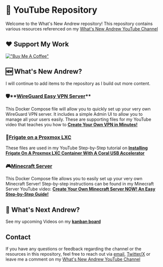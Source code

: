# 🎥 YouTube Repository

Welcome to the What's New Andrew repository! This repository contains various resources referenced on my [What's New Andrew YouTube Channel](https://www.youtube.com/channel/UCdIpxAnBnQa9ORpyMqwcYDw?sub_confirmation=1)

## ❤️ Support My Work
[!["Buy Me A Coffee"](https://www.buymeacoffee.com/assets/img/custom_images/orange_img.png)](https://buymeacoffee.com/andrewbusbee)

## 🆕 What's New Andrew?
I will continue to add items to the repository as I build out more content.  

### 🛡️**[WireGuard Easy VPN Server](https://github.com/WhatsNewAndrew/YouTube/blob/main/docker-compose/wireguard-easy/compose.yml)**
This Docker Compose file will allow you to quickly set up your very own WireGuard VPN server.  It includes a simple Admin UI to allow you to manage all your users easily.  These are supporting files for my YouTube video that teaches you how to **[Create Your Own VPN in Minutes!](https://youtu.be/T8DaZSA2JG8?si=Xf8NA4QRD0N0iZzu)**

### 🎥**[Frigate on a Proxmox LXC](https://github.com/WhatsNewAndrew/YouTube/tree/main/docker-compose/frigate)**
These files are used in my YouTube Step-by-Step tutorial on **[Installing Frigate On A Proxmox LXC Container With A Coral USB Accelerator](https://youtu.be/zKk9dnAp8FM)**

### 🎮**[Minecraft Server](https://github.com/WhatsNewAndrew/YouTube/blob/main/docker-compose/minecraft/compose.yml)**
This Docker Compose file allows you to easily set up your very own Minecraft Server!  Step-by-step instructions can be found in my Minecraft Server YouTube video: **[Create Your Own Minecraft Server NOW! An Easy Step-by-Step Guide!](https://youtu.be/rMznOxsnHTU)**

## 🔭 What's Next Andrew?
See my upcoming Videos on my **[kanban board](https://whatsnewandrew.com/whats-next-andrew/)**

##  Contact

If you have any questions or feedback regarding the channel or the resources in this repository, feel free to reach out via [email](mailto:andrew@whatsnewandrew.com), [Twitter/X](https://x.com/whatsnewandrew) or leave me a comment on my [What's New Andrew YouTube Channel](https://www.youtube.com/channel/UCdIpxAnBnQa9ORpyMqwcYDw?sub_confirmation=1)

<!--
**WhatsNewAndrew/WhatsNewAndrew** is a ✨ _special_ ✨ repository because its `README.md` (this file) appears on your GitHub profile.

CHEAT SHEET FOR MARKDOWN
https://www.markdownguide.org/cheat-sheet/

Here are some ideas to get you started:

- 🔭 I’m currently working on ...
- 🌱 I’m currently learning ...
- 👯 I’m looking to collaborate on ...
- 🤔 I’m looking for help with ...
- 💬 Ask me about ...
- 📫 How to reach me: ...
- 😄 Pronouns: ...
- ⚡ Fun fact: ...
-->
